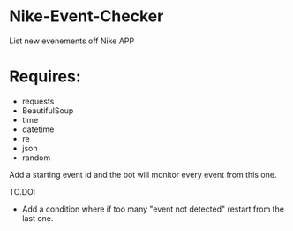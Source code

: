 # Nike-Event-Checker
List new evenements off Nike APP

# Requires:
- requests
- BeautifulSoup 
- time
- datetime
- re
- json
- random

Add a starting event id and the bot will monitor every event from this one. 

TO.DO:
- Add a condition where if too many "event not detected" restart from the last one. 
